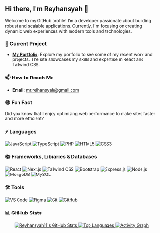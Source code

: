 ## Hi there, I'm Reyhansyah 👋

Welcome to my GitHub profile! I’m a developer passionate about building robust and scalable applications. Currently, I'm focusing on creating dynamic web experiences with modern tools and technologies.

### 🚀 Current Project
- **[My Portfolio](https://reyyyyy.vercel.app/)**: Explore my portfolio to see some of my recent work and projects. The site showcases my skills and expertise in React and Tailwind CSS.

### 📫 How to Reach Me
- **Email**: [mr.reihansyah@gmail.com](mailto:mr.reihansyah@gmail.com)

### 😄 Fun Fact
Did you know that I enjoy optimizing web performance to make sites faster and more efficient?

### ⚡ Languages
![JavaScript](https://img.shields.io/badge/-JavaScript-F7DF1E?style=flat&logo=javascript&logoColor=000000)
![TypeScript](https://img.shields.io/badge/-TypeScript-3178C6?style=flat&logo=typescript&logoColor=ffffff)
![PHP](https://img.shields.io/badge/-PHP-777BB4?style=flat&logo=php&logoColor=ffffff)
![HTML5](https://img.shields.io/badge/-HTML5-E34F26?style=flat&logo=html5&logoColor=ffffff)
![CSS3](https://img.shields.io/badge/-CSS3-1572B6?style=flat&logo=css3&logoColor=ffffff)

### 📚 Frameworks, Libraries & Databases
![React](https://img.shields.io/badge/-React-61DAFB?style=flat&logo=react&logoColor=000000)
![Next.js](https://img.shields.io/badge/-Next.js-000000?style=flat&logo=next.js&logoColor=ffffff)
![Tailwind CSS](https://img.shields.io/badge/-Tailwind%20CSS-06B6D4?style=flat&logo=tailwind-css&logoColor=ffffff)
![Bootstrap](https://img.shields.io/badge/-Bootstrap-7952B3?style=flat&logo=bootstrap&logoColor=ffffff)
![Express.js](https://img.shields.io/badge/-Express.js-000000?style=flat&logo=express&logoColor=ffffff)
![Node.js](https://img.shields.io/badge/-Node.js-339933?style=flat&logo=node.js&logoColor=ffffff)
![MongoDB](https://img.shields.io/badge/-MongoDB-47A248?style=flat&logo=mongodb&logoColor=ffffff)
![MySQL](https://img.shields.io/badge/-MySQL-4479A1?style=flat&logo=mysql&logoColor=ffffff)

### 🛠️ Tools
![VS Code](https://img.shields.io/badge/-VS%20Code-007ACC?style=flat&logo=visual-studio-code&logoColor=ffffff)
![Figma](https://img.shields.io/badge/-Figma-F24E1E?style=flat&logo=figma&logoColor=ffffff)
![Git](https://img.shields.io/badge/-Git-F05032?style=flat&logo=git&logoColor=ffffff)
![GitHub](https://img.shields.io/badge/-GitHub-181717?style=flat&logo=github&logoColor=ffffff)

### 📊 GitHub Stats

<div align="center">
  <a href="https://github.com/Reyhansyah11">
    <img src="https://github-readme-stats.vercel.app/api?username=Reyhansyah11&show_icons=true&hide_title=true&count_private=true&hide=prs" alt="Reyhansyah11's GitHub Stats" />
  </a>
  <a href="https://github.com/Reyhansyah11">
    <img src="https://github-readme-stats.vercel.app/api/top-langs/?username=Reyhansyah11&hide_title=true&layout=compact" alt="Top Languages" />
  </a>
  <a href="https://github.com/Reyhansyah11">
    <img src="https://github-readme-activity-graph.vercel.app/graph?username=Reyhansyah11&theme=dracula" alt="Activity Graph" />
  </a>
</div>

